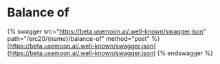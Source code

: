 # Balance of

{% swagger src="https://beta.usemoon.ai/.well-known/swagger.json" path="/erc20/{name}/balance-of" method="post" %}
[https://beta.usemoon.ai/.well-known/swagger.json](https://beta.usemoon.ai/.well-known/swagger.json)
{% endswagger %}
